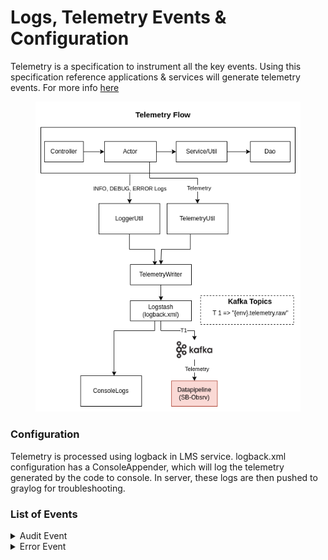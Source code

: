 # Logs, Telemetry Events & Configuration

Telemetry is a specification to instrument all the key events. Using this specification reference applications & services will generate telemetry events. For more info [here](https://telemetry.sunbird.org/)

<figure><img src="../../../.gitbook/assets/Logs and telemetry.drawio.png" alt=""><figcaption></figcaption></figure>

### Configuration

Telemetry is processed using logback in LMS service. logback.xml configuration has a ConsoleAppender, which will log the telemetry generated by the code to console. In server, these logs are then pushed to graylog for troubleshooting.&#x20;



### List of Events <a href="#list-of-events" id="list-of-events"></a>

<details>

<summary>Audit Event</summary>

```
Sample Event:
{
   "eid":"AUDIT",
   "ets":1649241154959,
   "ver":"3.0",
   "mid":"14e5a964-402c-4291-8fb6-a9f4cd2fb6c3",
   "actor":{
      "id":"a3c92f3f-6957-4626-8196-3951f3157d05",
      "type":"User"
   },
   "context":{
      "channel":"0126796199493140480",
      "pdata":{
         "id":"staging.diksha.app",
         "pid":"lms-service",
         "ver":"1.0"
      },
      "env":"CourseBatch",
      "did":"412acce677943edd5efd7dd0e986cd2bb829862f",
      "cdata":[
         {
            "id":"do_21347643166776524811456",
            "type":"Course"
         },
         {
            "id":"01347652394590208047",
            "type":"CourseBatch"
         },
         {
            "id":"14e5a964-402c-4291-8fb6-a9f4cd2fb6c3",
            "type":"Request"
         }
      ],
      "rollup":{
         
      }
   },
   "object":{
      "id":"a3c92f3f-6957-4626-8196-3951f3157d05",
      "type":"User",
      "rollup":{
         "l1":"do_21347643166776524811456"
      }
   },
   "edata":{
      "state":"Create",
      "type":"enrol",
      "props":[
         "courseId",
         "enrolledDate",
         "userId",
         "batchId",
         "active"
      ]
   }
}
```

</details>

<details>

<summary>Error Event</summary>

```
Sample Event:
{
   "eid":"ERROR",
   "ets":1649235152368,
   "ver":"3.0",
   "mid":"49932122-143e-384a-89e8-8f6c7334856e",
   "actor":{
      "id":"0ced9624-e65b-4fd0-a0d3-2f6e86dd3ef7",
      "type":"User"
   },
   "context":{
      "channel":"01272777697873100812",
      "pdata":{
         "id":"staging.sunbird.portal",
         "pid":"lms-service",
         "ver":"1.0"
      },
      "env":"Batch",
      "did":"4bd1aa17b232e391407a2466931acf1f",
      "cdata":[
         {
            "id":"49932122-143e-384a-89e8-8f6c7334856e",
            "type":"Request"
         }
      ],
      "rollup":{
         
      }
   },
   "edata":{
      "err":"INTERNAL_ERROR",
      "stacktrace":"controllers.BaseController.createCommonExceptionResponse(BaseController.java:501)controllers.BaseCon",
      "errtype":"api_access"
   }
}
```

</details>
